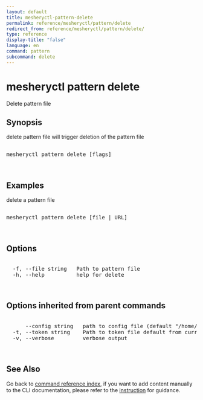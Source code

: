 ```yaml
---
layout: default
title: mesheryctl-pattern-delete
permalink: reference/mesheryctl/pattern/delete
redirect_from: reference/mesheryctl/pattern/delete/
type: reference
display-title: "false"
language: en
command: pattern
subcommand: delete
---
```


# mesheryctl pattern delete

Delete pattern file

## Synopsis

delete pattern file will trigger deletion of the pattern file
<pre class='codeblock-pre'>
<div class='codeblock'>
mesheryctl pattern delete [flags]

</div>
</pre> 

## Examples

delete a pattern file
<pre class='codeblock-pre'>
<div class='codeblock'>
mesheryctl pattern delete [file | URL]

</div>
</pre> 

## Options

<pre class='codeblock-pre'>
<div class='codeblock'>
  -f, --file string   Path to pattern file
  -h, --help          help for delete

</div>
</pre>

## Options inherited from parent commands

<pre class='codeblock-pre'>
<div class='codeblock'>
      --config string   path to config file (default "/home/runner/.meshery/config.yaml")
  -t, --token string    Path to token file default from current context
  -v, --verbose         verbose output

</div>
</pre>

## See Also

Go back to [command reference index](/reference/mesheryctl/), if you want to add content manually to the CLI documentation, please refer to the [instruction](/project/contributing/contributing-cli#preserving-manually-added-documentation) for guidance.
